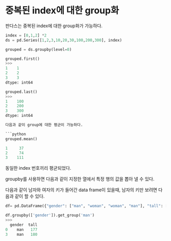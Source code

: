 # 중복된 index에 대한 group화 

판다스는 중복된 index에 대한 group화가 가능하다.

```python
index = [0,1,2] *2
ds = pd.Series([1,2,3,10,20,30,100,200,300], index)

grouped = ds.groupby(level=0)

grouped.first()
>>>
1    1
2    2
3    3
dtype: int64

grouped.last()
>>>
1    100
2    200
3    300
dtype: int64

다음과 같이 group에 대한 평균이 가능하다.

```python
grouped.mean()

1     37
2     74
3    111
```
동일한 index 번호끼리 평균되었다.

groupby를 사용하면 다음과 같이 지정한 열에서 특정 행의 값을 뽑아 낼 수 있다.

다음과 같이 남자와 여자의 키가 들어간 data frame이 있을때, 남자의 키만 보려면 다음과 같이 할 수 있다. 
```python
df= pd.DataFrame({"gender": ["man", "woman", "woman", "man"], "tall": [177, 165, 155, 180]})

df.groupby(['gender']).get_group('man')
>>>
  gender  tall
0    man   177
3    man   180
```




